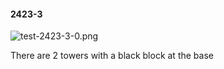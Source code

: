 #### 2423-3
![test-2423-3-0.png](https://github.com/lil-lab/nlvr/raw/master/nlvr/test/images/1/test-2423-3-0.png "test-2423-3-0.png")

There are 2 towers with a black block at the base